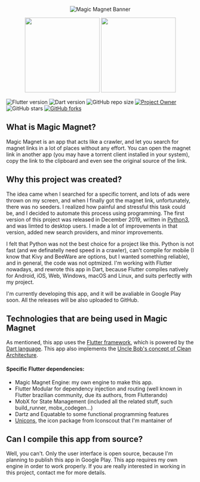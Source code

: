 <p align="center">
    <img src='https://i.imgur.com/w0nzQ5K.png' alt='Magic Magnet Banner'/>
<p align="center">
  <img src="https://i.imgur.com/jZWZ1hQ.png" width=200px/>
  <img src="https://i.imgur.com/ZpHxVAv.png" width=200px/>

![Flutter version](https://img.shields.io/badge/flutter-1.26.0-blue)
![Dart version](https://img.shields.io/badge/dart-%202.12.0-blue)
![GitHub repo size](https://img.shields.io/github/repo-size/pedrolemoz/MagicMagnet?color=red)
[![Project Owner](https://img.shields.io/badge/owner-Pedro%20Lemos-orange)](https://github.com/pedrolemoz/)
![GitHub stars](https://img.shields.io/github/stars/pedrolemoz/MagicMagnet?style=social)
[![GitHub forks](https://img.shields.io/github/forks/pedrolemoz/MagicMagnet?style=social)](https://github.com/pedrolemoz/MagicMagnet/fork)

## What is Magic Magnet?

Magic Magnet is an app that acts like a crawler, and let you search for magnet links in a lot of places without any effort. You can open the magnet link in another app (you may have a torrent client installed in your system), copy the link to the clipboard and even see the original source of the link.

## Why this project was created?

The idea came when I searched for a specific torrent, and lots of ads were thrown on my screen, and when I finally got the magnet link, unfortunately, there was no seeders. I realized how painful and stressful this task could be, and I decided to automate this process using programming. The first version of this project was released in December 2019, written in [Python3](https://github.com/pedrolemoz/MagicMagnet/tree/python), and was limted to desktop users. I made a lot of improvements in that version, added new search providers, and minor improvements.

I felt that Python was not the best choice for a project like this. Python is not fast (and we definatelly need speed in a crawler), can't compile for mobile (I know that Kivy and BeeWare are options, but I wanted something reliable), and in general, the code was not optmized. I'm working with Flutter nowadays, and rewrote this app in Dart, because Flutter compiles natively for Android, iOS, Web, Windows, macOS and Linux, and suits perfectly with my project.

I'm currently developing this app, and it will be avaliable in Google Play soon. All the releases will be also uploaded to GitHub.

## Technologies that are being used in Magic Magnet

As mentioned, this app uses the [Flutter framework](https://flutter.dev), which is powered by the [Dart language](https://dart.dev). This app also implements the [Uncle Bob's concept of Clean Architecture](https://blog.cleancoder.com/uncle-bob/2012/08/13/the-clean-architecture.html).

#### Specific Flutter dependencies:
  - Magic Magnet Engine: my own engine to make this app.
  - Flutter Modular for dependency injection and routing (well known in Flutter brazilian community, due its authors, from Flutterando)
  - MobX for State Management (included all the related stuff, such build_runner, mobx_codegen...)
  - Dartz and Equatable to some functional programming features
  - [Unicons](https://pub.dev/packages/unicons), the icon package from Iconscout that I'm mantainer of

## Can I compile this app from source?

Well, you can't. Only the user interface is open source, because I'm planning to publish this app in Google Play. This app requires my own engine in order to work properly. If you are really interested in working in this project, contact me for more details.